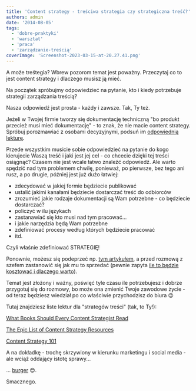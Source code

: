 ```yaml
---
title: 'Content strategy - treściwa strategia czy strategiczna treść?'
authors: admin
date: '2014-08-05'
tags:
  - 'dobre-praktyki'
  - 'warsztat'
  - 'praca'
  - 'zarządzanie-treścią'
coverImage: 'Screenshot-2023-03-15-at-20.27.41.png'
---
```


A może treśtegia? Wbrew pozorom temat jest poważny. Przeczytaj co to jest
content strategy i dlaczego musisz ją mieć.

<!--truncate-->

Na początek spróbujmy odpowiedzieć na pytanie, kto i kiedy potrzebuje strategii
zarządzania treścią?

Nasza odpowiedź jest prosta - każdy i zawsze. Tak, Ty też.

Jeżeli w Twojej firmie tworzy się dokumentację techniczną "bo produkt przecież
musi mieć dokumentację" - to znak, że nie macie content strategy. Spróbuj
porozmawiać z osobami decyzyjnymi, podsuń im
[odpowiednią lekturę](http://www.tcworld.info/rss/article/a-business-case-for-technical-communication-facts-figures/).

Przede wszystkim musicie sobie odpowiedzieć na pytanie do kogo kierujecie Waszą
treść i jaki jest jej cel - co chcecie dzięki tej treści osiągnąć? Czasem nie
jest wcale łatwo znaleźć odpowiedź. Ale warto spędzić nad tym problemem chwilę,
ponieważ, po pierwsze, bez tego ani rusz, a po drugie, później jest już dużo
łatwiej:

- zdecydować w jakiej formie będziecie publikować
- ustalić jakimi kanałami będziecie dostarczać treść do odbiorców
- zrozumieć jakie rodzaje dokumentacji są Wam potrzebne - co będziecie
  dostarczać?
- policzyć w ilu językach
- zastanawiać się kto musi nad tym pracować...
- i jakie narzędzia będą Wam potrzebne
- zdefiniować procesy według których będziecie pracować
- itd.

Czyli właśnie zdefiniować STRATEGIĘ!

Ponownie, możesz się podeprzeć
np. [tym artykułem](http://www.contentrules.com/blog/top-6-questions-ask-creating-content-strategy/),
a przed rozmową z szefem zastanowić się jak mu to sprzedać (pewnie zapyta
[ile to będzie kosztować i dlaczego warto](http://www.scriptorium.com/2014/06/keys-to-content-strategy-roi/)).

Temat jest złożony i ważny, poświęć tyle czasu ile potrzebujesz i dobrze
przygotuj się do rozmowy, bo może ona zmienić Twoje zawodowe życie - od teraz
będziesz wiedział po co właściwie przychodzisz do biura 😉

Tutaj znajdziesz liste lektur dla "strategów treści" (tak, to Ty!):

[What Books Should Every Content Strategist Read](http://thecontentwrangler.com/2014/06/27/what-books-should-every-content-strategist-read/)

[The Epic List of Content Strategy Resources](http://www.jonathoncolman.org/2013/02/04/content-strategy-resources/)

[Content Strategy 101](http://contentstrategy101.com/)

A na dokładkę - trochę skrzywiony w kierunku marketingu i social media - ale
wciąż oddający istotę sprawy...

...
[burger](http://www.socialmediaexplorer.com/social-media-marketing/the-content-strategy-burger-infographic/)
😊.

Smacznego.
